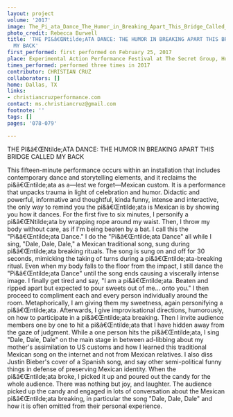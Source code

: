 ```yaml
---
layout: project
volume: '2017'
image: The_Pi_ata_Dance_The_Humor_in_Breaking_Apart_This_Bridge_Called_My_Back_(2).png
photo_credit: Rebecca Burwell
title: 'THE PI&â€ŒNtilde;ATA DANCE: THE HUMOR IN BREAKING APART THIS BRIDGE CALLED
  MY BACK'
first_performed: first performed on February 25, 2017
place: Experimental Action Performance Festival at The Secret Group, Houston, TX
times_performed: performed three times in 2017
contributor: CHRISTIAN CRUZ
collaborators: []
home: Dallas, TX
links:
- christiancruzperformance.com
contact: ms.christiancruz@gmail.com
footnote: ''
tags: []
pages: '078-079'

---
```


THE PI&â€ŒNtilde;ATA DANCE: THE HUMOR IN BREAKING APART THIS BRIDGE CALLED MY BACK

This fifteen-minute performance occurs within an installation that includes contemporary dance and storytelling elements, and it reclaims the pi&â€Œntilde;ata as a—lest we forget—Mexican custom. It is a performance that unpacks trauma in light of celebration and humor. Didactic and powerful, informative and thoughtful, kinda funny, intense and interactive, the only way to remind you the pi&â€Œntilde;ata is Mexican is by showing you how it dances. For the first five to six minutes, I personify a pi&â€ŒNtilde;ata by wrapping rope around my waist. Then, I throw my body without care, as if I'm being beaten by a bat. I call this the "Pi&â€Œntilde;ata Dance." I do the "Pi&â€Œntilde;ata Dance" all while I sing, "Dale, Dale, Dale," a Mexican traditional song, sung during pi&â€Œntilde;ata breaking rituals. The song is sung on and off for 30 seconds, mimicking the taking of turns during a pi&â€Œntilde;ata-breaking ritual. Even when my body falls to the floor from the impact, I still dance the "Pi&â€Œntilde;ata Dance" until the song ends causing a viscerally intense image. I finally get tired and say, "I am a pi&â€Œntilde;ata. Beaten and ripped apart but expected to pour sweets out of me… onto you." I then proceed to compliment each and every person individually around the room. Metaphorically, I am giving them my sweetness, again personifying a pi&â€Œntilde;ata. Afterwards, I give improvisational directions, humorously, on how to participate in a pi&â€Œntilde;ata breaking. Then I invite audience members one by one to hit a pi&â€Œntilde;ata that I have hidden away from the gaze of judgment. While a one person hits the pi&â€Œntilde;ata, I sing "Dale, Dale, Dale" on the main stage in between ad-libbing about my mother's assimilation to US customs and how I learned this traditional Mexican song on the internet and not from Mexican relatives. I also diss Justin Bieber's cover of a Spanish song, and say other semi-political funny things in defense of preserving Mexican identity. When the pi&â€Œntilde;ata broke, I picked it up and poured out the candy for the whole audience. There was nothing but joy, and laughter. The audience picked up the candy and engaged in lots of conversation about the Mexican pi&â€Œntilde;ata breaking, in particular the song "Dale, Dale, Dale" and how it is often omitted from their personal experience.
